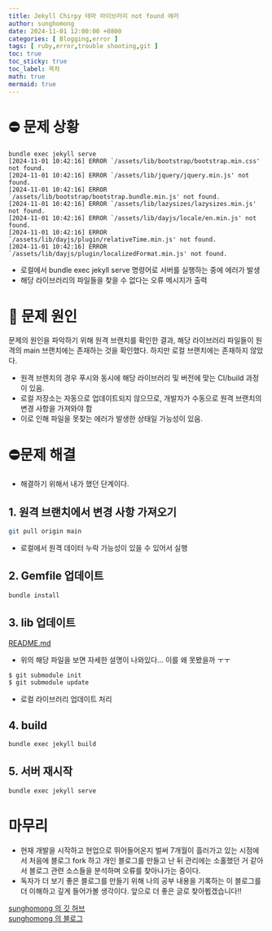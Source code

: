 ```yaml
---
title: Jekyll Chirpy 테마 라이브러리 not found 에러
author: sunghomong
date: 2024-11-01 12:00:00 +0800
categories: [ Blogging,error ]
tags: [ ruby,error,trouble shooting,git ]
toc: true
toc_sticky: true
toc_label: 목차
math: true
mermaid: true
---
```


# ⛔ 문제 상황


```console
bundle exec jekyll serve
[2024-11-01 10:42:16] ERROR `/assets/lib/bootstrap/bootstrap.min.css' not found.
[2024-11-01 10:42:16] ERROR `/assets/lib/jquery/jquery.min.js' not found.
[2024-11-01 10:42:16] ERROR `/assets/lib/bootstrap/bootstrap.bundle.min.js' not found.
[2024-11-01 10:42:16] ERROR `/assets/lib/lazysizes/lazysizes.min.js' not found.
[2024-11-01 10:42:16] ERROR `/assets/lib/dayjs/locale/en.min.js' not found.
[2024-11-01 10:42:16] ERROR `/assets/lib/dayjs/plugin/relativeTime.min.js' not found.
[2024-11-01 10:42:16] ERROR `/assets/lib/dayjs/plugin/localizedFormat.min.js' not found.
```

- 로컬에서 bundle exec jekyll serve 명령어로 서버를 실행하는 중에 에러가 발생
- 해당 라이브러리의 파일들을 찾을 수 없다는 오류 메시지가 출력

# 🧐 문제 원인

문제의 원인을 파악하기 위해 원격 브랜치를 확인한 결과, 해당 라이브러리 파일들이 원격의 main 브랜치에는 존재하는 것을 확인했다. 하지만 로컬 브랜치에는 존재하지 않았다.

- 원격 브렌치의 경우 푸시와 동시에 해당 라이브러리 및 버전에 맞는 CI/build 과정이 있음.
- 로컬 저장소는 자동으로 업데이트되지 않으므로, 개발자가 수동으로 원격 브랜치의 변경 사항을 가져와야 함
- 이로 인해 파일을 못찾는 에러가 발생한 상태일 가능성이 있음.

# ⛔문제 해결

- 해결하기 위해서 내가 했던 단계이다.

## 1. 원격 브랜치에서 변경 사항 가져오기

```bash
git pull origin main
```

- 로컬에서 원격 데이터 누락 가능성이 있을 수 있어서 실행

## 2. Gemfile 업데이트

```bash
bundle install
```

## 3. lib 업데이트

[README.md](https://github.com/cotes2020/chirpy-static-assets/blob/6737eab720e4cdd8330d32053053356f200d8819/README.md)

- 위의 해당 파일을 보면 자세한 설명이 나와있다... 이를 왜 못봤을까 ㅜㅜ


```bash
$ git submodule init
$ git submodule update
```

- 로컬 라이브러리 업데이트 처리

## 4. build

```bash
bundle exec jekyll build
```

## 5. 서버 재시작

```bash
bundle exec jekyll serve
```

# 마무리

- 현재 개발을 시작하고 현업으로 뛰어들어온지 벌써 7개월이 흘러가고 있는 시점에서 처음에 블로그 fork 하고 개인 블로그를 만들고 난 뒤 관리에는 소홀했던 거 같아서 블로그 관련 소스들을 분석하며 오류를 찾아나가는 중이다.
- 독자가 더 보기 좋은 블로그를 만들기 위해 나의 공부 내용을 기록하는 이 블로그를 더 이해하고 깊게 들어가볼 생각이다. 앞으로 더 좋은 글로 찾아뵙겠습니다!!


[sunghomong 의 깃 허브](https://github.com/sunghomong) <br>
[sunghomong 의 블로그](https://sunghomong.github.io/)
